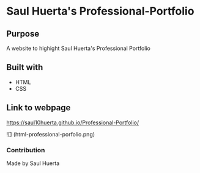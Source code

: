 # Saul Huerta's Professional-Portfolio

## Purpose
A website to highight Saul Huerta's Professional Portfolio

## Built with
* HTML
* CSS

## Link to webpage
https://saul10huerta.github.io/Professional-Portfolio/

![] (html-professional-porfolio.png)

### Contribution
Made by Saul Huerta


